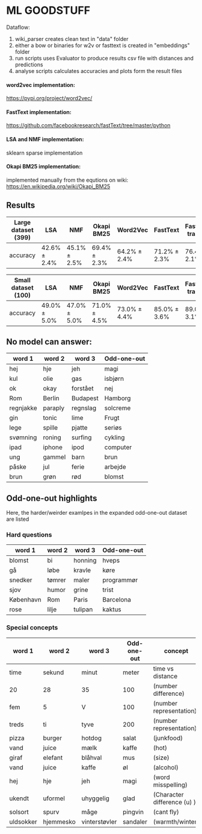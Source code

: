 # ML GOODSTUFF

Dataflow:

1. wiki_parser creates clean text in "data" folder
2. either a bow or binaries for w2v or fasttext is created in "embeddings" folder
3. run scripts uses Evaluator to produce results csv file with distances and predictions
4. analyse scripts calculates accuracies and plots form the result files

#### word2vec implementation:
https://pypi.org/project/word2vec/

#### FastText implementation:
https://github.com/facebookresearch/fastText/tree/master/python

#### LSA and NMF implementation:
sklearn sparse implementation

#### Okapi BM25 implementation:
implemented manually from the equtions on wiki:
https://en.wikipedia.org/wiki/Okapi_BM25

## Results
| Large dataset (399)| LSA    | NMF   | Okapi BM25   | Word2Vec  | FastText | FastText trained | Ensemble | Human | Random |
|-----------|--------|-------|--------------|-----------|-----------|-----------|-----------|-----------|-----------|
| accuracy  | 42.6% ± 2.4% | 45.1% ± 2.5% | 69.4% ± 2.3% | 64.2% ± 2.4%| 71.2% ± 2.3% |76.4% ± 2.1%| 50.4% ± 2.5% | | 25.0% ± 2.2% |


| Small dataset (100)| LSA    | NMF   | Okapi BM25   | Word2Vec  | FastText |FastText trained| Ensemble | Human | Random |
|-----------|--------|-------|--------------|-----------|-----------|-----------|-----------|-----------|-----------|
| accuracy  | 49.0% ± 5.0% | 47.0% ± 5.0% | 71.0% ± 4.5% | 73.0% ± 4.4%|85.0% ± 3.6%|89.0% ± 3.1%|53.0% ± 5.0%| 97.0% ± 0%|25.0% ± 4.3%|



## No model can answer:
| word 1      | word 2     | word 3   | Odd-one-out|
|------|---------|--------|--------|
| hej | hje | jeh | magi |
|kul|olie|gas|isbjørn |
|ok|okay|forstået|nej|
|Rom|Berlin|Budapest|Hamborg|
|regnjakke|paraply|regnslag|solcreme|
|gin|tonic|lime|Frugt|
|lege|spille|pjatte|seriøs|
|svømning|roning|surfing|cykling|
|ipad|iphone|ipod|computer|
|ung|gammel|barn|brun|
|påske|jul|ferie|arbejde|
|brun|grøn|rød|blomst|

## Odd-one-out highlights
Here, the harder/weirder examlpes in the expanded odd-one-out dataset are listed
### Hard questions
| word 1      | word 2     | word 3   | Odd-one-out|
|------|---------|--------|--------|
|blomst | bi|honning | hveps |
|gå	    |løbe	|kravle	|køre|
|snedker	|tømrer	|maler	|programmør|
|sjov	|humor	|grine	|trist|
|København	|Rom	|Paris	|Barcelona|
|rose	|lilje	|tulipan	|kaktus|

### Special concepts
| word 1      | word 2     | word 3   | Odd-one-out|  concept  |
|------|---------|--------|--------|--------|
|time	|sekund	|minut	|meter| time vs distance |
|20|	28|	35	|100 |(number difference)|
|fem	|5	|V	|100 |(number representation)|
|treds	|ti	|tyve	|200 |(number representation)|
|pizza	|burger	|hotdog	|salat |(junkfood)|
|vand	|juice	|mælk	|kaffe |(hot) |
|giraf	|elefant	|blåhval	|mus |(size)|
|vand	|juice	|kaffe	|øl |(alcohol)|
|hej	|hje	|jeh	|magi |(word misspelling)|
|ukendt	|uformel	|uhyggelig	|glad |(Character difference (u) )|
|solsort	|spurv	|måge	|pingvin |(cant fly)|
|uldsokker	|hjemmesko	|vinterstøvler	|sandaler |(warmth/winter)|


